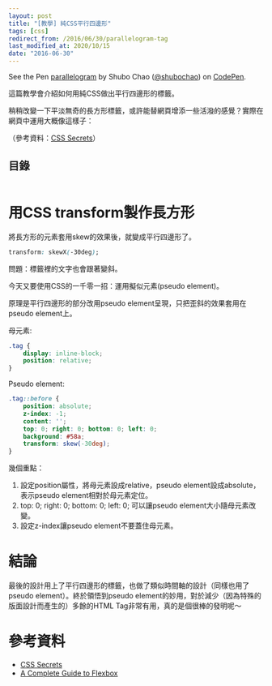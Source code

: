 ```yaml
---
layout: post
title: "[教學] 純CSS平行四邊形"
tags: [css]
redirect_from: /2016/06/30/parallelogram-tag
last_modified_at: 2020/10/15
date: "2016-06-30"
---
```


<p data-height="421" data-theme-id="0" data-slug-hash="KMaELj" data-default-tab="result" data-user="shubochao" data-embed-version="2" class="codepen">See the Pen <a href="http://codepen.io/shubochao/pen/KMaELj/">parallelogram</a> by Shubo Chao (<a href="http://codepen.io/shubochao">@shubochao</a>) on <a href="http://codepen.io">CodePen</a>.</p>
<script async src="//assets.codepen.io/assets/embed/ei.js"></script>

這篇教學會介紹如何用純CSS做出平行四邊形的標籤。

稍稍改變一下平淡無奇的長方形標籤，或許能替網頁增添一些活潑的感覺？實際在網頁中運用大概像這樣子：

（參考資料：[CSS Secrets](http://www.tenlong.com.tw/items/9863478741?item_id=1010373)）

## 目錄

```toc
```

# 用CSS transform製作長方形

將長方形的元素套用skew的效果後，就變成平行四邊形了。

~~~css
transform: skewX(-30deg);
~~~

問題：標籤裡的文字也會跟著變斜。

今天又要使用CSS的一千零一招：運用擬似元素(pseudo element)。

原理是平行四邊形的部分改用pseudo element呈現，只把歪斜的效果套用在pseudo element上。

母元素:

~~~css
.tag {
    display: inline-block;
    position: relative;
}
~~~

Pseudo element:

~~~css
.tag::before {
    position: absolute;
    z-index: -1;
    content: '';
    top: 0; right: 0; bottom: 0; left: 0;
    background: #58a;
    transform: skew(-30deg);
}
~~~

幾個重點：

1. 設定position屬性，將母元素設成relative，pseudo element設成absolute，表示pseudo element相對於母元素定位。
2. top: 0; right: 0; bottom: 0; left: 0; 可以讓pseudo element大小隨母元素改變。
3. 設定z-index讓pseudo element不要蓋住母元素。

# 結論

最後的設計用上了平行四邊形的標籤，也做了類似時間軸的設計（同樣也用了pseudo element）。終於領悟到pseudo element的妙用，對於減少（因為特殊的版面設計而產生的）多餘的HTML Tag非常有用，真的是個很棒的發明呢～

# 參考資料

* [CSS Secrets](http://www.tenlong.com.tw/items/9863478741?item_id=1010373)
* [A Complete Guide to Flexbox](https://css-tricks.com/snippets/css/a-guide-to-flexbox/)
